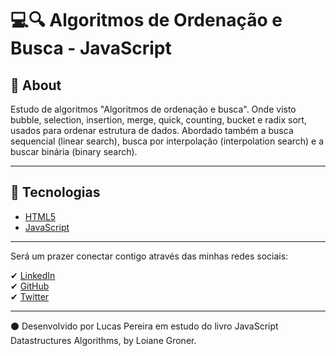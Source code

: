 # 💻🔍 Algoritmos de Ordenação e Busca - JavaScript

## 📝 About

Estudo de algoritmos "Algoritmos de ordenação e busca". Onde visto bubble, selection, insertion, merge, quick, counting, bucket e radix sort, usados para ordenar estrutura de dados.
Abordado também a busca sequencial (linear search), busca por interpolação (interpolation search) e a buscar binária (binary search).

---

## 🚀 Tecnologias

- [HTML5](https://developer.mozilla.org/en-US/docs/Web/Guide/HTML/HTML5)
- [JavaScript](https://developer.mozilla.org/en-US/docs/Learn/javascript)

---

Será um prazer conectar contigo através das minhas redes sociais:

✔ [LinkedIn](https://www.linkedin.com/in/lucas-pereira-969a2a190/) <br>
✔ [GitHub](https://github.com/lrdplopes) <br>
✔ [Twitter](https://twitter.com/LCmeducacional) <br>

---

⚫ Desenvolvido por Lucas Pereira em estudo do livro JavaScript Datastructures Algorithms, by Loiane Groner.